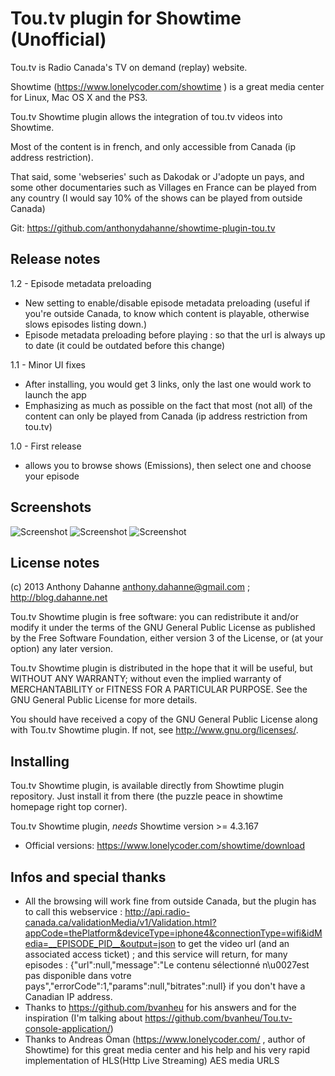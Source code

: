 Tou.tv plugin for Showtime (Unofficial)
============================

Tou.tv is Radio Canada's TV on demand (replay) website.

Showtime (https://www.lonelycoder.com/showtime ) is a great media center for Linux, Mac OS X and the PS3.

Tou.tv Showtime plugin allows the integration of tou.tv videos into Showtime.

Most of the content is in french, and only accessible from Canada (ip address restriction).

That said, some 'webseries' such as Dakodak or J'adopte un pays, and some other documentaries such as Villages en France can be played from any country (I would say 10% of the shows can be played from outside Canada)


Git: https://github.com/anthonydahanne/showtime-plugin-tou.tv

## Release notes

1.2 - Episode metadata preloading
-  New setting to enable/disable episode metadata preloading (useful if you're outside Canada, to know which content is playable, otherwise slows episodes listing down.)
-  Episode metadata preloading before playing : so that the url is always up to date (it could be outdated before this change)


1.1 - Minor UI fixes
-  After installing, you would get 3 links, only the last one would work to launch the app
-  Emphasizing as much as possible on the fact that most (not all) of the content can only be played from Canada (ip address restriction from tou.tv)

1.0 - First release

-  allows you to browse shows (Emissions), then select one and choose your episode

## Screenshots

![Screenshot](https://raw.github.com/anthonydahanne/showtime-plugin-tou.tv/master/screenshots/tou.tv-homescreen.png "home")
![Screenshot](https://raw.github.com/anthonydahanne/showtime-plugin-tou.tv/master/screenshots/tou.tv-list-of-shows.png "list of shows")
![Screenshot](https://raw.github.com/anthonydahanne/showtime-plugin-tou.tv/master/screenshots/tou.tv-list-of-episodes.png "list of episodes")

## License notes

(c) 2013 Anthony Dahanne [anthony.dahanne@gmail.com](mailto:anthony.dahanne@gmail.com) ; http://blog.dahanne.net


Tou.tv Showtime plugin is free software: you can redistribute it and/or modify
it under the terms of the GNU General Public License as published by
the Free Software Foundation, either version 3 of the License, or
(at your option) any later version.

Tou.tv Showtime plugin is distributed in the hope that it will be useful,
but WITHOUT ANY WARRANTY; without even the implied warranty of
MERCHANTABILITY or FITNESS FOR A PARTICULAR PURPOSE.  See the
GNU General Public License for more details.

You should have received a copy of the GNU General Public License
along with Tou.tv Showtime plugin.  If not, see http://www.gnu.org/licenses/.

## Installing

Tou.tv Showtime plugin, is available directly from Showtime plugin repository. Just install it from there (the puzzle peace in showtime homepage right top corner).

Tou.tv Showtime plugin, *needs* Showtime version >= 4.3.167

- Official versions: https://www.lonelycoder.com/showtime/download

## Infos and special thanks

-  All the browsing will work fine from outside Canada, but the plugin has to call this webservice : http://api.radio-canada.ca/validationMedia/v1/Validation.html?appCode=thePlatform&deviceType=iphone4&connectionType=wifi&idMedia=__EPISODE_PID__&output=json to get the video url (and an associated access ticket) ; and this service will return, for many episodes : {"url":null,"message":"Le contenu sélectionné n\u0027est pas disponible dans votre pays","errorCode":1,"params":null,"bitrates":null} if you don't have a Canadian IP address.
-  Thanks to https://github.com/bvanheu for his answers and for the inspiration (I'm talking  about https://github.com/bvanheu/Tou.tv-console-application/)
-  Thanks to Andreas Öman (https://www.lonelycoder.com/ , author of Showtime) for this great media center and his help and his very rapid implementation of HLS(Http Live Streaming) AES media URLS
